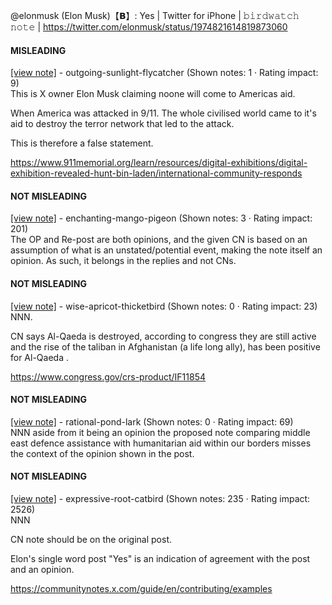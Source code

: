 @elonmusk (Elon Musk)【𝗕】: Yes | Twitter for iPhone | 𝚋𝚒𝚛𝚍𝚠𝚊𝚝𝚌𝚑 𝚗𝚘𝚝𝚎 | https://twitter.com/elonmusk/status/1974821614819873060

#### MISLEADING

[[view note]](https://x.com/i/birdwatch/n/1974911627247149466) - outgoing-sunlight-flycatcher (Shown notes: 1 · Rating impact: 9)\
This is X owner Elon Musk claiming noone will come to Americas aid.

When America was attacked in 9/11. The whole civilised world came to it's aid to destroy the terror network that led to the attack.

This is therefore a false statement.

https://www.911memorial.org/learn/resources/digital-exhibitions/digital-exhibition-revealed-hunt-bin-laden/international-community-responds

#### NOT MISLEADING

[[view note]](https://x.com/i/birdwatch/n/1974961199080214961) - enchanting-mango-pigeon (Shown notes: 3 · Rating impact: 201)\
The OP and Re-post are both opinions, and the given CN is based on an assumption of what is an unstated/potential event, making the note itself an opinion. As such, it belongs in the replies and not CNs. 

#### NOT MISLEADING

[[view note]](https://x.com/i/birdwatch/n/1974919143125401729) - wise-apricot-thicketbird (Shown notes: 0 · Rating impact: 23)\
NNN. 

CN says Al-Qaeda is destroyed, according to congress  they are still active and the rise of the taliban in Afghanistan (a life long ally), has been positive for Al-Qaeda .

https://www.congress.gov/crs-product/IF11854

#### NOT MISLEADING

[[view note]](https://x.com/i/birdwatch/n/1974919123504431235) - rational-pond-lark (Shown notes: 0 · Rating impact: 69)\
NNN aside from it being an opinion the proposed note comparing middle east defence assistance with humanitarian aid within our borders misses the context of the opinion shown in the post. 

#### NOT MISLEADING

[[view note]](https://x.com/i/birdwatch/n/1974913855982575904) - expressive-root-catbird (Shown notes: 235 · Rating impact: 2526)\
NNN

CN note should be on the original post. 

Elon's single word post "Yes" is an indication of agreement with the post and an opinion. 

https://communitynotes.x.com/guide/en/contributing/examples 
